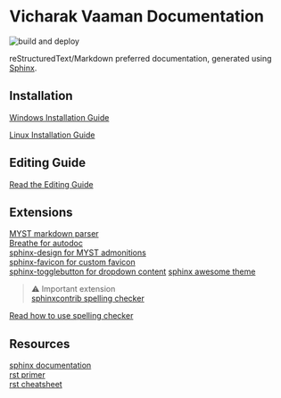 # Vicharak Vaaman Documentation

![build and deploy](https://github.com/vicharak-in/vaaman-doc/actions/workflows/build_and_deploy.yml/badge.svg)

reStructuredText/Markdown preferred documentation, generated using [Sphinx](https://www.sphinx-doc.org/en/master/usage/quickstart.html).

## Installation

[Windows Installation Guide](./INSTALLATION-windows.md)

[Linux Installation Guide](./INSTALLATION-linux.md)

## Editing Guide

[Read the Editing Guide](./EDITING.md)

## Extensions

[MYST markdown parser](https://myst-parser.readthedocs.io/en/latest/intro.html)\
[Breathe for autodoc](https://breathe.readthedocs.io/en/latest/)\
[sphinx-design for MYST admonitions](https://sphinx-design.readthedocs.io/en/latest/index.html)\
[sphinx-favicon for custom favicon](https://sphinx-favicon.readthedocs.io/en/latest/)\
[sphinx-togglebutton for dropdown content](https://sphinx-togglebutton.readthedocs.io/en/latest/use.html)
[sphinx awesome theme](https://sphinxawesome.xyz/)

> :warning: Important extension\
> [sphinxcontrib spelling checker](https://sphinxcontrib-spelling.readthedocs.io/en/latest/)

[Read how to use spelling checker](./SPELLING.md)

## Resources

[sphinx documentation](https://www.sphinx-doc.org/en/master/index.html)\
[rst primer](https://www.sphinx-doc.org/en/master/usage/restructuredtext/basics.html#restructuredtext-primer)\
[rst cheatsheet](https://bashtage.github.io/sphinx-material/rst-cheatsheet/rst-cheatsheet.html)
